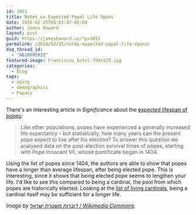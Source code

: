 ```yaml
---
id: 3851
title: Notes on Expected Papal Life Spans
date: 2016-02-25T08:02:47-05:00
author: James Howard
layout: post
guid: https://jameshoward.us/?p=3851
permalink: /2016/02/25/notes-expected-papal-life-spans/
dsq_thread_id:
  - "4610095932"
featured-image: Franciscus_kotel-799x525.jpg
categories:
  - Blog
tags:
  - aging
  - demographics
  - Papacy
---
```

There's an interesting article in _Significance_ about the [expected lifespan of popes](https://www.statslife.org.uk/significance/2686):

> Like other populations, popes have experienced a generally increased life expectancy – but statistically, how many years can the present pope expect to live after his election? To answer this question we analysed data on the post-election survival times of popes, starting with Pope Innocent VII, whose pontificate began in 1404.

Using the list of popes since 1404, the authors are able to show that popes have a longer than average lifespan, after being elected pope.  This is interesting, since it shows that being elected pope seems to lengthen your life.  I'd like to see this compared to being a cardinal, the pool from which popes are historically elected.  Looking at the [list of living cardinals](https://en.wikipedia.org/wiki/List_of_living_cardinals), being a cardinal itself may be sufficient for a longer life.

_Image by [דוברות משטרת ישראל / Wikimedia Commons](https://en.wikipedia.org/wiki/File:Franciscus_kotel.jpg)._
